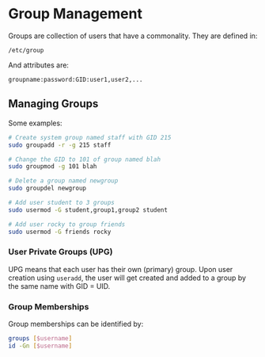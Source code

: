 # Group Management

Groups are collection of users that have a commonality.
They are defined in:

```text
/etc/group
```

And attributes are:

```text
groupname:password:GID:user1,user2,...
```

## Managing Groups

Some examples:

```bash
# Create system group named staff with GID 215
sudo groupadd -r -g 215 staff

# Change the GID to 101 of group named blah
sudo groupmod -g 101 blah

# Delete a group named newgroup
sudo groupdel newgroup

# Add user student to 3 groups
sudo usermod -G student,group1,group2 student

# Add user rocky to group friends
sudo usermod -G friends rocky
```

### User Private Groups (UPG)

UPG means that each user has their own (primary) group. Upon user creation using `useradd`, the user will get created and added to a group by the same name with GID = UID.

### Group Memberships

Group memberships can be identified by:

```bash
groups [$username]
id -Gn [$username]
```
